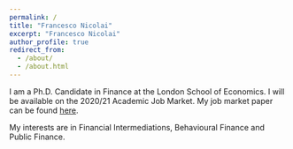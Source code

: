 ```yaml
---
permalink: /
title: "Francesco Nicolai"
excerpt: "Francesco Nicolai"
author_profile: true
redirect_from: 
  - /about/
  - /about.html
---
```


I am a Ph.D. Candidate in Finance at the London School of Economics. I will be available on the 2020/21 Academic Job Market. My job market paper can be found [here](https://github.com/academicpages/academicpages.github.io).

My interests are in Financial Intermediations, Behavioural Finance and Public Finance. 

